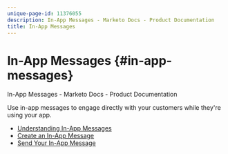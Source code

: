 ```yaml
---
unique-page-id: 11376055
description: In-App Messages - Marketo Docs - Product Documentation
title: In-App Messages
---
```


# In-App Messages {#in-app-messages}

In-App Messages - Marketo Docs - Product Documentation

Use in-app messages to engage directly with your customers while they're using your app.

* [Understanding In-App Messages](in-app-messages/understanding-in-app-messages.md)
* [Create an In-App Message](in-app-messages/create-an-in-app-message.md)
* [Send Your In-App Message](in-app-messages/send-your-in-app-message.md)

